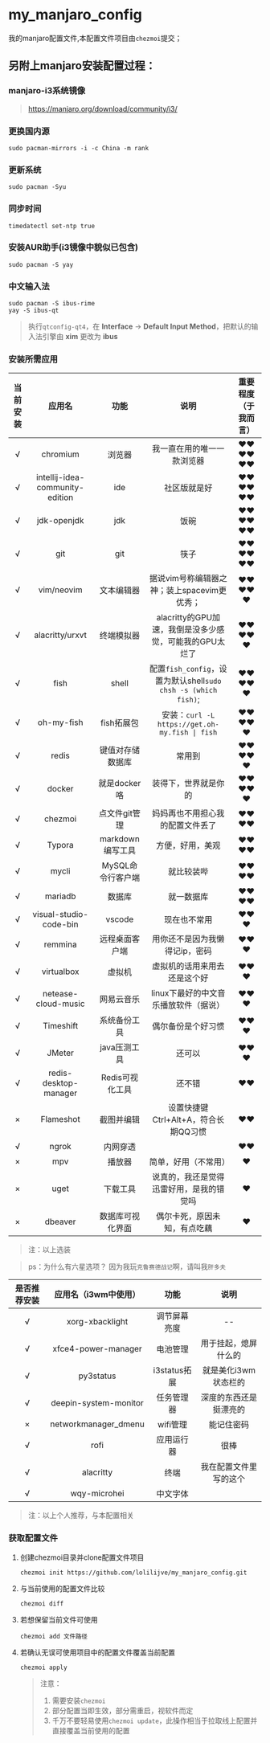 # my_manjaro_config

我的manjaro配置文件,本配置文件项目由`chezmoi`提交；

## 另附上manjaro安装配置过程：

### manjaro-i3系统镜像
>  https://manjaro.org/download/community/i3/

### 更换国内源

```shell
sudo pacman-mirrors -i -c China -m rank
```

### 更新系统

```shell
sudo pacman -Syu
```

### 同步时间 

```shell
timedatectl set-ntp true
```

### 安装AUR助手(i3镜像中貌似已包含)

```shell
sudo pacman -S yay
```

### 中文输入法

```shell
sudo pacman -S ibus-rime
yay -S ibus-qt
```

> 执行`qtconfig-qt4`，在 **Interface** -> **Default Input Method**，把默认的输入法引擎由 **xim** 更改为 **ibus**

### 安装所需应用

| 当前安装 |           **应用名**            |     **功能**      |                           **说明**                           | 重要程度（于我而言） |
| :------: | :-----------------------------: | :---------------: | :----------------------------------------------------------: | :------------------: |
|    √     |            chromium             |      浏览器       |                  我一直在用的唯一一款浏览器                  |        ❤❤❤❤❤❤        |
|    √     | intellij-idea-community-edition |        ide        |                         社区版就是好                         |        ❤❤❤❤❤❤        |
|    √     |           jdk-openjdk           |        jdk        |                             饭碗                             |        ❤❤❤❤❤❤        |
|    √     |               git               |        git        |                             筷子                             |        ❤❤❤❤❤❤        |
|    √     |           vim/neovim            |    文本编辑器     |         据说vim号称编辑器之神；装上spacevim更优秀；          |        ❤❤❤❤❤         |
|    √     |         alacritty/urxvt         |    终端模拟器     |   alacritty的GPU加速，我倒是没多少感觉，可能我的GPU太烂了    |        ❤❤❤❤❤         |
|    √     |              fish               |       shell       | 配置`fish_config`，设置为默认shell`sudo chsh -s (which fish)`; |        ❤❤❤❤❤         |
|    √     |           oh-my-fish            |    fish拓展包     |        安装：`curl -L https://get.oh-my.fish \| fish`        |        ❤❤❤❤❤         |
|    √     |              redis              | 键值对存储数据库  |                            常用到                            |        ❤❤❤❤❤         |
|    √     |             docker              |   就是docker咯    |                     装得下，世界就是你的                     |        ❤❤❤❤❤         |
|    √     |             chezmoi             |   点文件git管理   |               妈妈再也不用担心我的配置文件丢了               |         ❤❤❤❤         |
|    √     |             Typora              | markdown编写工具  |                       方便，好用，美观                       |         ❤❤❤❤         |
|    √     |              mycli              | MySQL命令行客户端 |                          就比较装哔                          |         ❤❤❤❤         |
|    √     |             mariadb             |      数据库       |                          就一数据库                          |         ❤❤❤❤         |
|    √     |     visual-studio-code-bin      |      vscode       |                         现在也不常用                         |         ❤❤❤          |
|    √     |             remmina             |  远程桌面客户端   |                用你还不是因为我懒得记ip，密码                |         ❤❤❤          |
|    √     |           virtualbox            |      虚拟机       |                 虚拟机的话用来用去还是这个好                 |         ❤❤❤          |
|    √     |       netease-cloud-music       |    网易云音乐     |            linux下最好的中文音乐播放软件（据说）             |         ❤❤❤          |
|    √     |            Timeshift            |   系统备份工具    |                      偶尔备份是个好习惯                      |         ❤❤❤          |
|    √     |             JMeter              |   java压测工具    |                            还可以                            |         ❤❤❤          |
|    √     |      redis-desktop-manager      |  Redis可视化工具  |                            还不错                            |          ❤❤          |
|    ×     |            Flameshot            |    截图并编辑     |             设置快捷键Ctrl+Alt+A，符合长期QQ习惯             |          ❤❤          |
|    √     |              ngrok              |     内网穿透      |                                                              |          ❤❤          |
|    ×     |               mpv               |      播放器       |                     简单，好用（不常用）                     |          ❤           |
|    ×     |              uget               |     下载工具      |           说真的，我还是觉得迅雷好用，是我的错觉吗           |          ❤           |
|    ×     |             dbeaver             | 数据库可视化界面  |                 偶尔卡死，原因未知，有点吃藕                 |          ❤           |

> 注：以上选装

> ps：为什么有六星选项？	因为我玩`克鲁赛德战记`啊，请叫我`肝多夫`

| 是否推荐安装 | 应用名（i3wm中使用）  |     功能     |          说明          |
| :----------: | :-------------------: | :----------: | :--------------------: |
|      √       |    xorg-xbacklight    | 调节屏幕亮度 |           --           |
|      √       |  xfce4-power-manager  |   电池管理   |  用于挂起，熄屏什么的  |
|      √       |       py3status       | i3status拓展 |  就是美化i3wm状态栏的  |
|      √       | deepin-system-monitor |  任务管理器  | 深度的东西还是挺漂亮的 |
|      ×       | networkmanager_dmenu  |   wifi管理   |       能记住密码       |
|      √       |         rofi          |  应用运行器  |          很棒          |
|      √       |       alacritty       |     终端     | 我在配置文件里写的这个 |
|      √       |     wqy-microhei      |   中文字体   |                        |

> 注：以上个人推荐，与本配置相关

### 获取配置文件

1. 创建chezmoi目录并clone配置文件项目

   ```shell
   chezmoi init https://github.com/lolilijve/my_manjaro_config.git
   ```

2. 与当前使用的配置文件比较

   ```shell
   chezmoi diff
   ```

3. 若想保留当前文件可使用

   ```shell
   chezmoi add 文件路径
   ```

4. 若确认无误可使用项目中的配置文件覆盖当前配置

   ```shellz
   chezmoi apply
   ```

   > 注意：
   >
   > 1. 需要安装`chezmoi`
   > 2. 部分配置当即生效，部分需重启，视软件而定
   > 3. 千万不要轻易使用`chezmoi update`，此操作相当于拉取线上配置并直接覆盖当前使用的配置